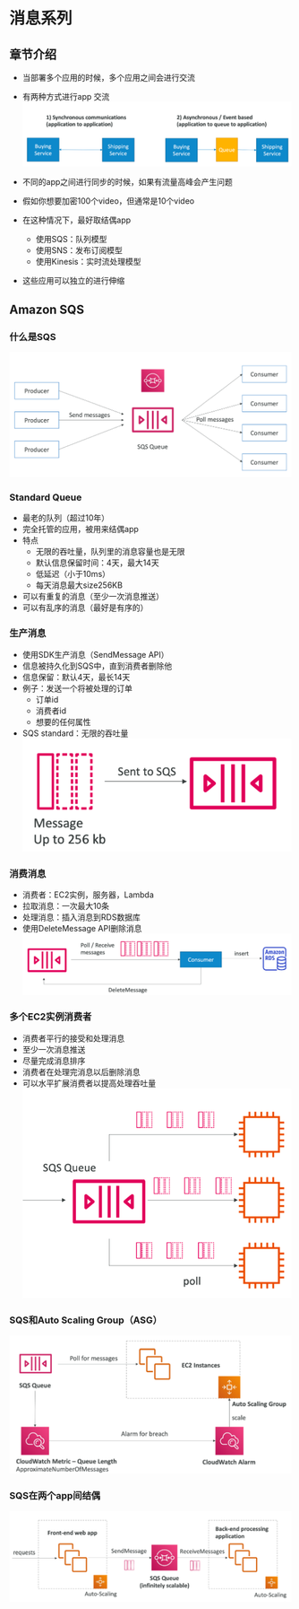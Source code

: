 # 消息系列
## 章节介绍
- 当部署多个应用的时候，多个应用之间会进行交流
- 有两种方式进行app 交流
![img.png](img.png)

- 不同的app之间进行同步的时候，如果有流量高峰会产生问题
- 假如你想要加密100个video，但通常是10个video
- 在这种情况下，最好取结偶app
  - 使用SQS：队列模型
  - 使用SNS：发布订阅模型
  - 使用Kinesis：实时流处理模型
- 这些应用可以独立的进行伸缩

## Amazon SQS
### 什么是SQS
![img_1.png](img_1.png)

### Standard Queue
- 最老的队列（超过10年）
- 完全托管的应用，被用来结偶app
- 特点
  - 无限的吞吐量，队列里的消息容量也是无限
  - 默认信息保留时间：4天，最大14天
  - 低延迟（小于10ms）
  - 每天消息最大size256KB
- 可以有重复的消息（至少一次消息推送）
- 可以有乱序的消息（最好是有序的）

### 生产消息
- 使用SDK生产消息（SendMessage API）
- 信息被持久化到SQS中，直到消费者删除他
- 信息保留：默认4天，最长14天
- 例子：发送一个将被处理的订单
  - 订单id
  - 消费者id
  - 想要的任何属性
- SQS standard：无限的吞吐量
![img_2.png](img_2.png)

### 消费消息
- 消费者：EC2实例，服务器，Lambda
- 拉取消息：一次最大10条
- 处理消息：插入消息到RDS数据库
- 使用DeleteMessage API删除消息
![img_3.png](img_3.png)

### 多个EC2实例消费者
- 消费者平行的接受和处理消息
- 至少一次消息推送
- 尽量完成消息排序
- 消费者在处理完消息以后删除消息
- 可以水平扩展消费者以提高处理吞吐量
![img_4.png](img_4.png)

### SQS和Auto Scaling Group（ASG）
![img_5.png](img_5.png)

### SQS在两个app间结偶
![img_6.png](img_6.png)

